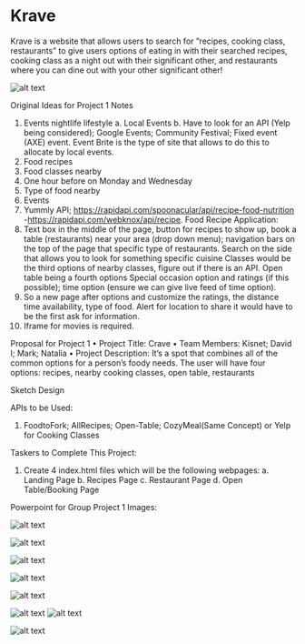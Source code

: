 # Krave
Krave is a website that allows users to search for ”recipes, cooking class, restaurants” to give users options of eating in with their searched recipes, cooking class as a night out with their significant other, and restaurants where you can dine out with your other significant other!


![alt text](https://github.com/izzydavid/Krave/blob/master/assets/images/load-receipe.gif?raw=true)

Original Ideas for Project 1 Notes
1.	Events nightlife lifestyle 
a.	Local Events
b.	Have to look for an API (Yelp being considered); Google Events; Community Festival; Fixed event (AXE) event. Event Brite is the type of site that allows to do this to allocate by local events. 
2.	Food recipes
3.	Food classes nearby 
4.	One hour before on Monday and Wednesday 
5.	Type of food nearby 
6.	Events 
7.	Yummly API; https://rapidapi.com/spoonacular/api/recipe-food-nutrition  -https://rapidapi.com/webknox/api/recipe. 
Food Recipe Application: 
1.	Text box in the middle of the page, button for recipes to show up, book a table (restaurants) near your area (drop down menu); navigation bars on the top of the page that specific type of restaurants. Search on the side that allows you to look for something specific cuisine Classes would be the third options of nearby classes, figure out if there is an API. Open table being a fourth options Special occasion option and ratings (if this possible); time option (ensure we can give live feed of time option). 
2.	So a new page after options and customize the ratings, the distance time availability, type of food. Alert for location to share it would have to be the first ask for information. 
3.	Iframe for movies is required. 


Proposal for Project 1
•	Project Title: Crave
•	Team Members: Kisnet; David I; Mark; Natalia
•	Project Description: It’s a spot that combines all of the common options for a person’s foody needs. The user will have four options: recipes, nearby cooking  classes, open table, restaurants  



Sketch Design
 
 
 
 

APIs to be Used: 

1. FoodtoFork; AllRecipes; Open-Table; CozyMeal(Same Concept) or Yelp for Cooking Classes

Taskers to Complete This Project:

1. Create 4 index.html files which will be the following webpages:
a. Landing Page
b. Recipes Page
c. Restaurant Page
d. Open Table/Booking Page



Powerpoint for Group Project 1 Images: 

![alt text](https://raw.githubusercontent.com/izzydavid/Krave/master/assets/images/Slide1.png)

![alt text](https://raw.githubusercontent.com/izzydavid/Krave/master/assets/images/Slide2.png)

![alt text](https://raw.githubusercontent.com/izzydavid/Krave/master/assets/images/Slide3.png)

![alt text](https://raw.githubusercontent.com/izzydavid/Krave/master/assets/images/Slide4.png)

![alt text](https://raw.githubusercontent.com/izzydavid/Krave/master/assets/images/Slide5.png)

![alt text](https://raw.githubusercontent.com/izzydavid/Krave/master/assets/images/Slide6.png)
![alt text](https://raw.githubusercontent.com/izzydavid/Krave/master/assets/images/apiChart.png)

![alt text](https://raw.githubusercontent.com/izzydavid/Krave/master/assets/images/Slide7.png)

